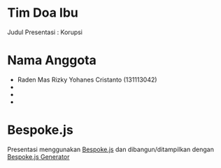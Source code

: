 # Tim Doa Ibu
Judul Presentasi : Korupsi
# Nama Anggota
- Raden Mas Rizky Yohanes Cristanto (131113042)
- 
- 
-
# Bespoke.js
Presentasi menggunakan [Bespoke.js](http://markdalgleish.com/projects/bespoke.js/) dan dibangun/ditampilkan dengan [Bespoke.js Generator](https://github.com/markdalgleish/generator-bespoke)
